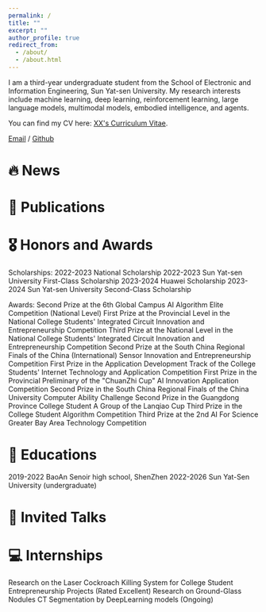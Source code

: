 ```yaml
---
permalink: /
title: ""
excerpt: ""
author_profile: true
redirect_from: 
  - /about/
  - /about.html
---
```



<span class='anchor' id='about-me'></span>

I am a third-year undergraduate student from the School of Electronic and Information Engineering, Sun Yat-sen University. My research interests include machine learning, deep learning, reinforcement learning, large language models, multimodal models, embodied intelligence, and agents.


You can find my CV here: [XX's Curriculum Vitae](../assets/cv.pdf).

[Email](yanyh39@mail2.sysu.edu.cn) / [Github](https://github.com/scrapier) 


# 🔥 News

# 📝 Publications 

# 🎖 Honors and Awards
Scholarships:
  2022-2023 National Scholarship
  2022-2023 Sun Yat-sen University First-Class Scholarship
  2023-2024 Huawei Scholarship
  2023-2024 Sun Yat-sen University Second-Class Scholarship

Awards:
 Second Prize at the 6th Global Campus AI Algorithm Elite Competition (National Level)
 First Prize at the Provincial Level in the National College Students' Integrated Circuit Innovation and Entrepreneurship Competition
 Third Prize at the National Level in the National College Students' Integrated Circuit Innovation and Entrepreneurship Competition
 Second Prize at the South China Regional Finals of the China (International) Sensor Innovation and Entrepreneurship Competition
 First Prize in the Application Development Track of the College Students' Internet Technology and Application Competition
 First Prize in the Provincial Preliminary of the "ChuanZhi Cup" AI Innovation Application Competition
 Second Prize in the South China Regional Finals of the China University Computer Ability Challenge
 Second Prize in the Guangdong Province College Student A Group of the Lanqiao Cup
 Third Prize in the College Student Algorithm Competition
 Third Prize at the 2nd AI For Science Greater Bay Area Technology Competition

# 📖 Educations
2019-2022 BaoAn Senoir high school, ShenZhen
2022-2026 Sun Yat-Sen University (undergraduate)

# 💬 Invited Talks

# 💻 Internships
Research on the Laser Cockroach Killing System for College Student Entrepreneurship Projects (Rated Excellent)
Research on Ground-Glass Nodules CT Segmentation by DeepLearning models (Ongoing)
